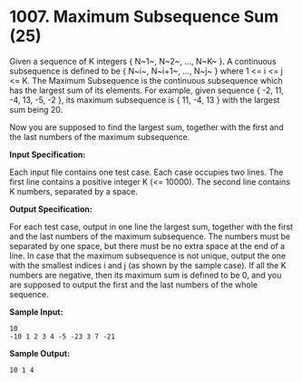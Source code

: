 # 1007. Maximum Subsequence Sum (25)

Given a sequence of K integers { N~1~, N~2~, ..., N~K~ }. A continuous subsequence is defined to be { N~i~, N~i+1~, ..., N~j~ } where 1 <= i <= j <= K. The Maximum Subsequence is the continuous subsequence which has the largest sum of its elements. For example, given sequence { -2, 11, -4, 13, -5, -2 }, its maximum subsequence is { 11, -4, 13 } with the largest sum being 20.

Now you are supposed to find the largest sum, together with the first and the last numbers of the maximum subsequence.

**Input Specification:**

Each input file contains one test case. Each case occupies two lines. The first line contains a positive integer K (<= 10000). The second line contains K numbers, separated by a space.

**Output Specification:**

For each test case, output in one line the largest sum, together with the first and the last numbers of the maximum subsequence. The numbers must be separated by one space, but there must be no extra space at the end of a line. In case that the maximum subsequence is not unique, output the one with the smallest indices i and j (as shown by the sample case). If all the K numbers are negative, then its maximum sum is defined to be 0, and you are supposed to output the first and the last numbers of the whole sequence.

**Sample Input:**

```
10
-10 1 2 3 4 -5 -23 3 7 -21
```

**Sample Output:**

```
10 1 4
```